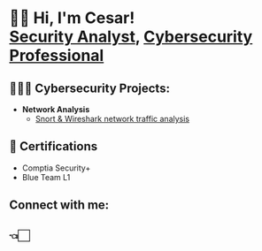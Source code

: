 <h1>👋🏻 Hi, I'm Cesar! <br/><a href="https://github.com/ChefCS">Security Analyst</a>, <a href="linkedin.com/in/cesar-sandoval-683b39293">Cybersecurity Professional</a></h1>

<h2>👨🏻‍💻 Cybersecurity Projects:</h2>

- <b>Network Analysis</b>
  - [Snort & Wireshark network traffic analysis](https://github.com/ChefCS/Network-Traffic-Monitoring-with-Snort-and-Wireshark)

<h2>📄 Certifications</h2>

- Comptia Security+
- Blue Team L1



<h2>  Connect with me:</h2>


<h2>👈🏻</h2>

[twitter]: https://x.com/Chef__CS
[linkedin]:https://www.linkedin.com/in/cesar-sandoval-683b39293?lipi=urn%3Ali%3Apage%3Ad_flagship3_profile_view_base_contact_details%3BPyBMZUHZR%2F22YIrIuFppXg%3D%3D


<!--
**joshmadakor1/joshmadakor1** is a ✨ _special_ ✨ repository because its `README.md` (this file) appears on your GitHub profile.

Here are some ideas to get you started:

- 🔭 I’m currently working on ...
- 🌱 I’m currently learning ...
- 👯 I’m looking to collaborate on ...
- 🤔 I’m looking for help with ...
- 💬 Ask me about ...
- 📫 How to reach me: ...
- 😄 Pronouns: ...
- ⚡ Fun fact: ...
-->
